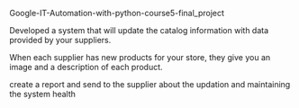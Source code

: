  Google-IT-Automation-with-python-course5-final_project



Developed a system that will update the catalog information with data provided by your suppliers.

When each supplier has new products for your store, they give you an image and a description of each product.

create a report and send to the supplier about the updation and maintaining the system health



